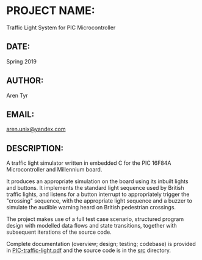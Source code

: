 # PROJECT NAME:
Traffic Light System for PIC Microcontroller  

## DATE:
Spring 2019  

## AUTHOR:
Aren Tyr  

## EMAIL:
aren.unix@yandex.com  

## DESCRIPTION:

A traffic light simulator written in embedded C for the PIC 16F84A Microcontroller and Millennium board.  

It produces an appropriate simulation on the board using its inbuilt lights and buttons. It implements the standard light sequence used by British traffic lights, and listens for a button interrupt to appropriately trigger the "crossing" sequence, with the appropriate light sequence and a buzzer to simulate the audible warning heard on British pedestrian crossings.  

The project makes use of a full test case scenario, structured program design with modelled data flows and state transitions, together with subsequent iterations of the source code.

Complete documentation (overview; design; testing; codebase) is provided in [PIC-traffic-light.pdf](./PIC-traffic-light.pdf) and the source code is in the [src](./src/) directory.
